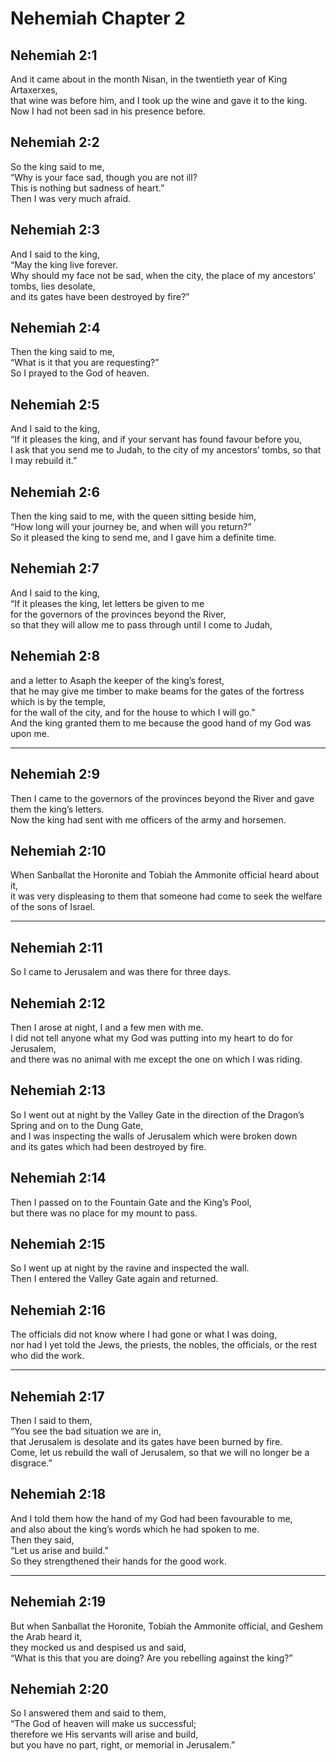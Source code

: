 # Nehemiah Chapter 2

## Nehemiah 2:1

And it came about in the month Nisan, in the twentieth year of King Artaxerxes,  
that wine was before him, and I took up the wine and gave it to the king.  
Now I had not been sad in his presence before.

## Nehemiah 2:2

So the king said to me,  
“Why is your face sad, though you are not ill?  
This is nothing but sadness of heart.”  
Then I was very much afraid.

## Nehemiah 2:3

And I said to the king,  
“May the king live forever.  
Why should my face not be sad, when the city, the place of my ancestors’ tombs, lies desolate,  
and its gates have been destroyed by fire?”

## Nehemiah 2:4

Then the king said to me,  
“What is it that you are requesting?”  
So I prayed to the God of heaven.

## Nehemiah 2:5

And I said to the king,  
“If it pleases the king, and if your servant has found favour before you,  
I ask that you send me to Judah, to the city of my ancestors’ tombs, so that I may rebuild it.”

## Nehemiah 2:6

Then the king said to me, with the queen sitting beside him,  
“How long will your journey be, and when will you return?”  
So it pleased the king to send me, and I gave him a definite time.

## Nehemiah 2:7

And I said to the king,  
“If it pleases the king, let letters be given to me  
for the governors of the provinces beyond the River,  
so that they will allow me to pass through until I come to Judah,

## Nehemiah 2:8

and a letter to Asaph the keeper of the king’s forest,  
that he may give me timber to make beams for the gates of the fortress which is by the temple,  
for the wall of the city, and for the house to which I will go.”  
And the king granted them to me because the good hand of my God was upon me.

---

## Nehemiah 2:9

Then I came to the governors of the provinces beyond the River and gave them the king’s letters.  
Now the king had sent with me officers of the army and horsemen.

## Nehemiah 2:10

When Sanballat the Horonite and Tobiah the Ammonite official heard about it,  
it was very displeasing to them that someone had come to seek the welfare of the sons of Israel.

---

## Nehemiah 2:11

So I came to Jerusalem and was there for three days.

## Nehemiah 2:12

Then I arose at night, I and a few men with me.  
I did not tell anyone what my God was putting into my heart to do for Jerusalem,  
and there was no animal with me except the one on which I was riding.

## Nehemiah 2:13

So I went out at night by the Valley Gate in the direction of the Dragon’s Spring and on to the Dung Gate,  
and I was inspecting the walls of Jerusalem which were broken down  
and its gates which had been destroyed by fire.

## Nehemiah 2:14

Then I passed on to the Fountain Gate and the King’s Pool,  
but there was no place for my mount to pass.

## Nehemiah 2:15

So I went up at night by the ravine and inspected the wall.  
Then I entered the Valley Gate again and returned.

## Nehemiah 2:16

The officials did not know where I had gone or what I was doing,  
nor had I yet told the Jews, the priests, the nobles, the officials, or the rest who did the work.

---

## Nehemiah 2:17

Then I said to them,  
“You see the bad situation we are in,  
that Jerusalem is desolate and its gates have been burned by fire.  
Come, let us rebuild the wall of Jerusalem, so that we will no longer be a disgrace.”

## Nehemiah 2:18

And I told them how the hand of my God had been favourable to me,  
and also about the king’s words which he had spoken to me.  
Then they said,  
“Let us arise and build.”  
So they strengthened their hands for the good work.

---

## Nehemiah 2:19

But when Sanballat the Horonite, Tobiah the Ammonite official, and Geshem the Arab heard it,  
they mocked us and despised us and said,  
“What is this that you are doing? Are you rebelling against the king?”

## Nehemiah 2:20

So I answered them and said to them,  
“The God of heaven will make us successful;  
therefore we His servants will arise and build,  
but you have no part, right, or memorial in Jerusalem.”
